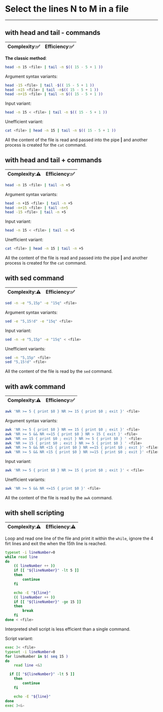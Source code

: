 # Select the lines N to M in a file
***
## with head and tail - commands
| Complexity::white_check_mark: | Efficiency::white_check_mark: |
| ---------- | ---------- |
**The classic method**:
```bash
head -n 15 <file> | tail -n $(( 15 - 5 + 1 ))
```
Argument syntax variants:
```bash
head -15 <file> | tail -$(( 15 - 5 + 1 ))
head -n15 <file> | tail -n$(( 15 - 5 + 1 ))
head -n+15 <file> | tail -n $(( 15 - 5 + 1 ))
```
Input variant:
```bash
head -n 15 < <file> | tail -n $(( 15 - 5 + 1 ))
```

Unefficient variant:
```bash
cat <file> | head -n 15 | tail -n $(( 15 - 5 + 1 ))
```
All the content of the file is read and passed into the pipe **|** and another process is created for the `cat` command.

## with head and tail + commands
| Complexity::warning: | Efficiency::white_check_mark: |
| ---------- | ---------- |

```bash
head -n 15 <file> | tail -n +5
```
Argument syntax variants:
```bash
head -n +15 <file> | tail -n +5
head -n+15 <file> | tail -n+5
head -15 <file> | tail -n +5
```
Input variant:
```bash
head -n 15 < <file> | tail -n +5
```
Unefficient variant:
```bash
cat <file> | head -n 15 | tail -n +5
```
All the content of the file is read and passed into the pipe **|** and another process is created for the `cat` command.

## with sed command
| Complexity::warning: | Efficiency::white_check_mark: |
| ---------- | ---------- |

```bash
sed -n -e "5,15p" -e "15q" <file>
```
Argument syntax variants:
```bash
sed -e "5,15!d" -e "15q" <file>
```
Input variant:
```bash
sed -n -e "5,15p" -e "15q" < <file>
```
Unefficient variants:
```bash
sed -n "5,15p" <file>
sed "5,15!d" <file>
```
All the content of the file is read by the `sed` command.

## with awk command
| Complexity::warning: | Efficiency::white_check_mark: |
| ---------- | ---------- |

```bash
awk 'NR >= 5 { print $0 } NR >= 15 { print $0 ; exit }' <file>
```
Argument syntax variants:
```bash
awk 'NR >= 5 { print $0 } NR == 15 { print $0 ; exit }' <file>
awk 'NR >= 5 && NR <=15 { print $0 } NR > 15 { exit }' <file>
awk 'NR == 15 { print $0 ; exit } NR >= 5 { print $0 } ' <file>
awk 'NR >= 15 { print $0 ; exit } NR >= 5 { print $0 } ' <file>
awk 'NR >= 5 && NR <15 { print $0 } NR ==15 { print $0 ; exit }' <file>
awk 'NR >= 5 && NR <15 { print $0 } NR >=15 { print $0 ; exit }' <file>
```
Input variant:
```bash
awk 'NR >= 5 { print $0 } NR >= 15 { print $0 ; exit }' < <file>
```
Unefficient variants:
```bash
awk 'NR >= 5 && NR <=15 { print $0 }' <file>
```
All the content of the file is read by the `awk` command.

## with shell scripting
| Complexity::warning: | Efficiency::warning: |
| ---------- | ---------- |

Loop and read one line of the file and print it within the `while`, ignore the 4 firt lines and exit the when the 15th line is reached.
```bash
typeset -i lineNumber=0
while read line
do
	(( lineNumber ++ ))
	if [[ "${lineNumber}" -lt 5 ]]
	then
		continue
	fi

	echo -E "${line}"
	(( lineNumber ++ ))
	if [[ "${lineNumber}" -ge 15 ]]
	then
		break
	fi
done < <file>
```
Interpreted shell script is less efficient than a single command.

Script variant:
```bash
exec 3< <file>
typeset -i lineNumber=0
for lineNumber in $( seq 15 )
do
	read line <&3

  if [[ "${lineNumber}" -lt 5 ]]
	then
		continue
	fi

	echo -E "${line}"
done
exec 3<&-
```
